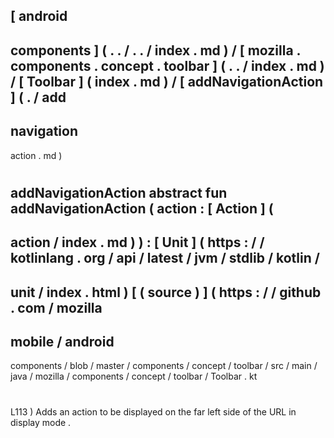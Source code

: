 [
android
-
components
]
(
.
.
/
.
.
/
index
.
md
)
/
[
mozilla
.
components
.
concept
.
toolbar
]
(
.
.
/
index
.
md
)
/
[
Toolbar
]
(
index
.
md
)
/
[
addNavigationAction
]
(
.
/
add
-
navigation
-
action
.
md
)
#
addNavigationAction
abstract
fun
addNavigationAction
(
action
:
[
Action
]
(
-
action
/
index
.
md
)
)
:
[
Unit
]
(
https
:
/
/
kotlinlang
.
org
/
api
/
latest
/
jvm
/
stdlib
/
kotlin
/
-
unit
/
index
.
html
)
[
(
source
)
]
(
https
:
/
/
github
.
com
/
mozilla
-
mobile
/
android
-
components
/
blob
/
master
/
components
/
concept
/
toolbar
/
src
/
main
/
java
/
mozilla
/
components
/
concept
/
toolbar
/
Toolbar
.
kt
#
L113
)
Adds
an
action
to
be
displayed
on
the
far
left
side
of
the
URL
in
display
mode
.
